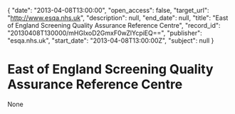 {
  "date": "2013-04-08T13:00:00", 
  "open_access": false, 
  "target_url": "http://www.esqa.nhs.uk", 
  "description": null, 
  "end_date": null, 
  "title": "East of England Screening Quality Assurance Reference Centre", 
  "record_id": "20130408T130000/mHGIxoD2GmxF0wZlYcpiEQ==", 
  "publisher": "esqa.nhs.uk", 
  "start_date": "2013-04-08T13:00:00Z", 
  "subject": null
}

# East of England Screening Quality Assurance Reference Centre

None